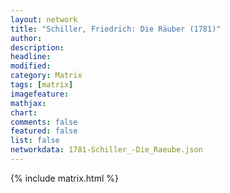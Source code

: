 ```yaml
---
layout: network
title: "Schiller, Friedrich: Die Räuber (1781)"
author:
description:
headline:
modified:
category: Matrix
tags: [matrix]
imagefeature: 
mathjax: 
chart: 
comments: false
featured: false
list: false
networkdata: 1781-Schiller_-Die_Raeube.json
---
```

{% include matrix.html %}
